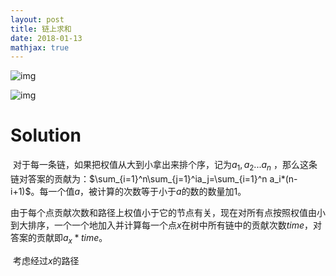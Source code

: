 ```yaml
---
layout: post
title: 链上求和
date: 2018-01-13
mathjax: true
---
```

![img](http://192.168.102.138/JudgeOnline/upload/attachment/image/20170301/20170301145615_67127.png)

![img](http://192.168.102.138/JudgeOnline/upload/attachment/image/20170301/20170301145631_36414.png)


<!-- more -->
# Solution

​	对于每一条链，如果把权值从大到小拿出来排个序，记为$a_1,a_2...a_n$ ，那么这条链对答案的贡献为：$\sum_{i=1}^n\sum_{j=1}^ia_j=\sum_{i=1}^n a_i*(n-i+1)$。每一个值$a$，被计算的次数等于小于$a$的数的数量加1。

​	由于每个点贡献次数和路径上权值小于它的节点有关，现在对所有点按照权值由小到大排序，一个一个地加入并计算每一个点$x$在树中所有链中的贡献次数$time$，对答案的贡献即$a_x*time$。

​	考虑经过$x$的路径